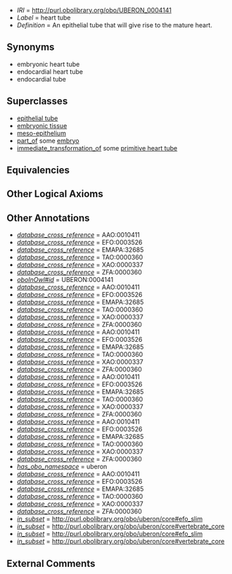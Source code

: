  * *IRI* = http://purl.obolibrary.org/obo/UBERON_0004141
 * *Label* = heart tube
 * *Definition* = An epithelial tube that will give rise to the mature heart.

## Synonyms

 * embryonic heart tube
 * endocardial heart tube
 * endocardial tube

## Superclasses

 * [epithelial tube](../../UBERON/14/UBERON_0003914.md)
 * [embryonic tissue](../../UBERON/91/UBERON_0005291.md)
 * [meso-epithelium](../../UBERON/75/UBERON_0012275.md)
 * [part_of](../../BFO/50/BFO_0000050.md) some [embryo](../../UBERON/22/UBERON_0000922.md)
 * [immediate_transformation_of](../../SIO/58/SIO_000658.md) some [primitive heart tube](../../UBERON/98/UBERON_0005498.md)

## Equivalencies


## Other Logical Axioms


## Other Annotations

 * *[database_cross_reference](../../ef/oboInOwl#hasDbXref.md)* = AAO:0010411
 * *[database_cross_reference](../../ef/oboInOwl#hasDbXref.md)* = EFO:0003526
 * *[database_cross_reference](../../ef/oboInOwl#hasDbXref.md)* = EMAPA:32685
 * *[database_cross_reference](../../ef/oboInOwl#hasDbXref.md)* = TAO:0000360
 * *[database_cross_reference](../../ef/oboInOwl#hasDbXref.md)* = XAO:0000337
 * *[database_cross_reference](../../ef/oboInOwl#hasDbXref.md)* = ZFA:0000360
 * *[oboInOwl#id](../../id/oboInOwl#id.md)* = UBERON:0004141
 * *[database_cross_reference](../../ef/oboInOwl#hasDbXref.md)* = AAO:0010411
 * *[database_cross_reference](../../ef/oboInOwl#hasDbXref.md)* = EFO:0003526
 * *[database_cross_reference](../../ef/oboInOwl#hasDbXref.md)* = EMAPA:32685
 * *[database_cross_reference](../../ef/oboInOwl#hasDbXref.md)* = TAO:0000360
 * *[database_cross_reference](../../ef/oboInOwl#hasDbXref.md)* = XAO:0000337
 * *[database_cross_reference](../../ef/oboInOwl#hasDbXref.md)* = ZFA:0000360
 * *[database_cross_reference](../../ef/oboInOwl#hasDbXref.md)* = AAO:0010411
 * *[database_cross_reference](../../ef/oboInOwl#hasDbXref.md)* = EFO:0003526
 * *[database_cross_reference](../../ef/oboInOwl#hasDbXref.md)* = EMAPA:32685
 * *[database_cross_reference](../../ef/oboInOwl#hasDbXref.md)* = TAO:0000360
 * *[database_cross_reference](../../ef/oboInOwl#hasDbXref.md)* = XAO:0000337
 * *[database_cross_reference](../../ef/oboInOwl#hasDbXref.md)* = ZFA:0000360
 * *[database_cross_reference](../../ef/oboInOwl#hasDbXref.md)* = AAO:0010411
 * *[database_cross_reference](../../ef/oboInOwl#hasDbXref.md)* = EFO:0003526
 * *[database_cross_reference](../../ef/oboInOwl#hasDbXref.md)* = EMAPA:32685
 * *[database_cross_reference](../../ef/oboInOwl#hasDbXref.md)* = TAO:0000360
 * *[database_cross_reference](../../ef/oboInOwl#hasDbXref.md)* = XAO:0000337
 * *[database_cross_reference](../../ef/oboInOwl#hasDbXref.md)* = ZFA:0000360
 * *[database_cross_reference](../../ef/oboInOwl#hasDbXref.md)* = AAO:0010411
 * *[database_cross_reference](../../ef/oboInOwl#hasDbXref.md)* = EFO:0003526
 * *[database_cross_reference](../../ef/oboInOwl#hasDbXref.md)* = EMAPA:32685
 * *[database_cross_reference](../../ef/oboInOwl#hasDbXref.md)* = TAO:0000360
 * *[database_cross_reference](../../ef/oboInOwl#hasDbXref.md)* = XAO:0000337
 * *[database_cross_reference](../../ef/oboInOwl#hasDbXref.md)* = ZFA:0000360
 * *[has_obo_namespace](../../ce/oboInOwl#hasOBONamespace.md)* = uberon
 * *[database_cross_reference](../../ef/oboInOwl#hasDbXref.md)* = AAO:0010411
 * *[database_cross_reference](../../ef/oboInOwl#hasDbXref.md)* = EFO:0003526
 * *[database_cross_reference](../../ef/oboInOwl#hasDbXref.md)* = EMAPA:32685
 * *[database_cross_reference](../../ef/oboInOwl#hasDbXref.md)* = TAO:0000360
 * *[database_cross_reference](../../ef/oboInOwl#hasDbXref.md)* = XAO:0000337
 * *[database_cross_reference](../../ef/oboInOwl#hasDbXref.md)* = ZFA:0000360
 * *[in_subset](../../et/oboInOwl#inSubset.md)* = http://purl.obolibrary.org/obo/uberon/core#efo_slim
 * *[in_subset](../../et/oboInOwl#inSubset.md)* = http://purl.obolibrary.org/obo/uberon/core#vertebrate_core
 * *[in_subset](../../et/oboInOwl#inSubset.md)* = http://purl.obolibrary.org/obo/uberon/core#efo_slim
 * *[in_subset](../../et/oboInOwl#inSubset.md)* = http://purl.obolibrary.org/obo/uberon/core#vertebrate_core

## External Comments

